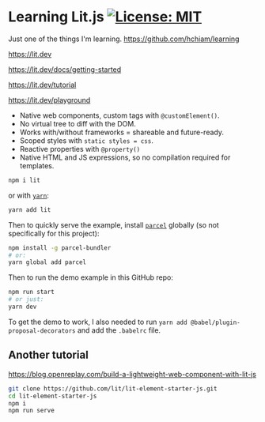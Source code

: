 # Learning Lit.js [![License: MIT](https://img.shields.io/badge/License-MIT-yellow.svg?style=for-the-badge)](https://github.com/hchiam/learning-lit/blob/main/LICENSE)

Just one of the things I'm learning. https://github.com/hchiam/learning

https://lit.dev

https://lit.dev/docs/getting-started

https://lit.dev/tutorial

https://lit.dev/playground

- Native web components, custom tags with `@customElement()`.
- No virtual tree to diff with the DOM.
- Works with/without frameworks = shareable and future-ready.
- Scoped styles with `static styles = css`.
- Reactive properties with `@property()`
- Native HTML and JS expressions, so no compilation required for templates.

```sh
npm i lit
```

or with [`yarn`](https://github.com/hchiam/learning-yarn):

```sh
yarn add lit
```

Then to quickly serve the example, install [`parcel`](https://github.com/hchiam/learning-parcel) globally (so not specifically for this project):

```sh
npm install -g parcel-bundler
# or:
yarn global add parcel
```

Then to run the demo example in this GitHub repo:

```sh
npm run start
# or just:
yarn dev
```

To get the demo to work, I also needed to run `yarn add @babel/plugin-proposal-decorators` and add the `.babelrc` file.

## Another tutorial

https://blog.openreplay.com/build-a-lightweight-web-component-with-lit-js

```sh
git clone https://github.com/lit/lit-element-starter-js.git
cd lit-element-starter-js
npm i
npm run serve
```
